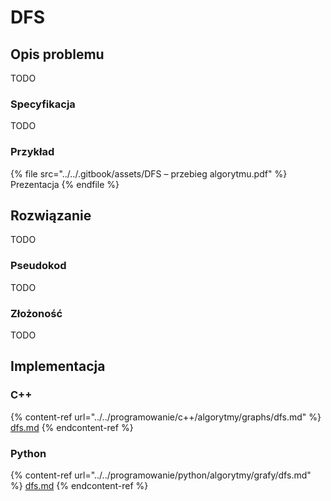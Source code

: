 # DFS

## Opis problemu

TODO

### Specyfikacja

TODO

### Przykład

{% file src="../../.gitbook/assets/DFS – przebieg algorytmu.pdf" %}
Prezentacja
{% endfile %}

## Rozwiązanie

TODO

### Pseudokod

TODO

### Złożoność

TODO

## Implementacja

### C++

{% content-ref url="../../programowanie/c++/algorytmy/graphs/dfs.md" %}
[dfs.md](../../programowanie/c++/algorytmy/graphs/dfs.md)
{% endcontent-ref %}

### Python

{% content-ref url="../../programowanie/python/algorytmy/grafy/dfs.md" %}
[dfs.md](../../programowanie/python/algorytmy/grafy/dfs.md)
{% endcontent-ref %}

